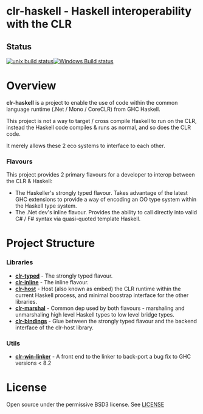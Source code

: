 # clr-haskell - Haskell interoperability with the CLR

## Status

[![unix build status](https://gitlab.com/tim-m89/clr-haskell/badges/master/build.svg)](https://gitlab.com/tim-m89/clr-haskell/commits/master)[![Windows Build status](https://ci.appveyor.com/api/projects/status/073rvyuyvxrcqvsw?svg=true&label=Windows%20build)](https://ci.appveyor.com/project/TimMatthews/clr-haskell)

Overview
==========

**clr-haskell** is a project to enable the use of code within the common language runtime (.Net / Mono / CoreCLR) from GHC Haskell.

This project is not a way to target / cross compile Haskell to run on the CLR, instead the Haskell code compiles & runs as normal, and so does the CLR code.

It merely allows these 2 eco systems to interface to each other.

### Flavours


This project provides 2 primary flavours for a developer to interop between the CLR & Haskell:

* The Haskeller's strongly typed flavour. Takes advantage of the latest GHC extensions to provide a way of encoding an OO type system within the Haskell type system.
* The .Net dev's inline flavour. Provides the ability to call directly into valid C# / F# syntax via quasi-quoted template Haskell.

Project Structure
==========

### Libraries

* [**clr-typed**](https://gitlab.com/tim-m89/clr-haskell/tree/master/libs/clr-typed) - The strongly typed flavour.
* [**clr-inline**](https://gitlab.com/tim-m89/clr-haskell/tree/master/libs/clr-inline) - The inline flavour.
* [**clr-host**](https://gitlab.com/tim-m89/clr-haskell/tree/master/libs/clr-host) - Host (also known as embed) the CLR runtime within the current Haskell process, and minimal boostrap interface for the other libraries.
* [**clr-marshal**](https://gitlab.com/tim-m89/clr-haskell/tree/master/libs/clr-marshal) -  Common dep used by both flavours - marshaling and unmarshaling high level Haskell types to low level bridge types.
* [**clr-bindings**](https://gitlab.com/tim-m89/clr-haskell/tree/master/libs/clr-bindings) - Glue between the strongly typed flavour and the backend interface of the clr-host library.

### Utils

* [**clr-win-linker**](https://gitlab.com/tim-m89/clr-haskell/tree/master/utils/clr-win-linker) - A front end to the linker to back-port a bug fix to GHC versions < 8.2

License
==========

Open source under the permissive BSD3 license. See [LICENSE](https://gitlab.com/tim-m89/clr-haskell/tree/master/LICENSE)


